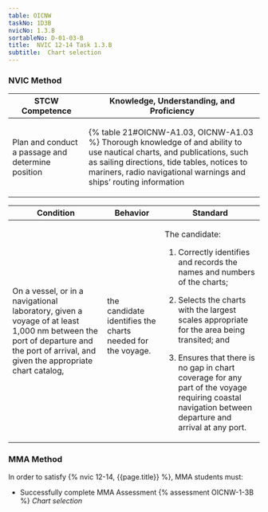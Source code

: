 ```yaml
---
table: OICNW
taskNo: 1D3B
nvicNo: 1.3.B 
sortableNo: D-01-03-B
title:  NVIC 12-14 Task 1.3.B
subtitle:  Chart selection
---
```






### NVIC Method

<a style="display:none;" onclick="togglevisibility('nvic_methods')" >Show NVIC method.</a>

<div id='nvic_methods' class='show'>

<table>
<thead>
<tr>
<th class='forty'> STCW Competence </th>
<th class='sixty'> Knowledge, Understanding, and Proficiency </th>
</tr>
</thead>

<tbody>
<tr><td markdown='1'>

Plan and conduct a passage and determine position

</td><td markdown='1'>

{% table 21#OICNW-A1.03, OICNW-A1.03 %} Thorough knowledge of and ability to use nautical charts, and publications, such as sailing directions, tide tables, notices to mariners, radio navigational warnings and ships’ routing information

</td></tr>


</tbody>
</table>


<table>
<thead>
<tr><th class='twenty'>  Condition </th><th class='twenty'> Behavior </th><th  class='sixty'>Standard </th></tr>
</thead>
<tbody >



<tr><td markdown='1'>

On a vessel, or in a navigational laboratory, given a voyage of at least 1,000 nm between the port of departure and the port of arrival, and given the appropriate chart catalog,

</td><td markdown='1'>

the candidate identifies the charts needed for the voyage.

<br>

<div class="tooltip" markdown='1'>



</div>


</td><td markdown='1'>

The candidate:

1. Correctly identifies and records the names and numbers of the charts;

2. Selects the charts with the largest scales appropriate for the area being transited; and

3. Ensures that there is no gap in chart coverage for any part of the voyage requiring coastal navigation between departure and arrival at any port.

</td></tr>
</tbody>
</table>
</div>


### MMA Method

In order to satisfy  {% nvic 12-14, {{page.title}}  %}, MMA students must:

* Successfully complete MMA Assessment {% assessment OICNW-1-3B %} *Chart selection*